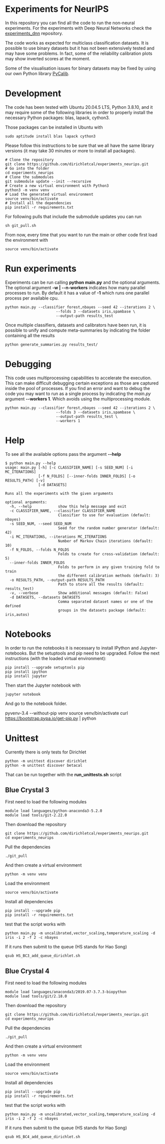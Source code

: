 # Experiments for NeurIPS

In this repository you can find all the code to run the non-neural experiments.
For the experiments with Deep Neural Networks check the
[experiments_dnn](https://github.com/dirichletcal/experiments_dnn) repository.

The code works as expected for multiclass classification datasets. It is
possible to use binary datasets but it has not been extensively tested and may
have some problems. In fact, some of the reliability calibration plots may show
inverted scores at the moment.

Some of the visualisation issues for binary datasets may be fixed by using our
own Python library
[PyCalib](https://github.com/classifier-calibration/PyCalib).

# Development

The code has been tested with Ubuntu 20.04.5 LTS, Python 3.8.10, and it may require some of the
following libraries in order to properly install the necessary Python packages:
blas, lapack, cython3.

Those packages can be installed in Ubuntu with

```
sudo aptitude install blas lapack cython3
```

Please follow this instructions to be sure that we all have the same library
versions (it may take 30 minutes or more to install all packages).

```
# Clone the repository
git clone https://github.com/dirichletcal/experiments_neurips.git
# Go into the folder
cd experiments_neurips
# Clone the submodules
git submodule update --init --recursive
# Create a new virtual environment with Python3
python3 -m venv venv
# Load the generated virtual environment
source venv/bin/activate
# Install all the dependencies
pip install -r requirements.txt
```

For following pulls that include the submodule updates you can run

```
sh git_pull.sh
```

From now, every time that you want to run the main or other code first load the
environment with

```
source venv/bin/activate
```

# Run experiments

Experiments can be run calling __python main.py__ and the optional arguments. The optional argument __-w | --n-workers__ indicates how many parallel processes to run. By default it has a value of __-1__ which runs one parallel process per available cpu.

```
python main.py --classifier forest,nbayes --seed 42 --iterations 2 \
                       --folds 3 --datasets iris,spambase \
                       --output-path results_test
```

Once multiple classifiers, datasets and calibrators have been run, it is possible to unify and compute meta-summaries by indicating the folder containing all the results

```
python generate_summaries.py results_test/
```

# Debugging

This code uses multiprocessing capabilities to accelerate the
execution. This can make difficult debugging certain exceptions as those are
captured inside the pool of processes. If you find an error and want to debug
the code you may want to run as a single process by indicating the _main.py_
argument __--workers 1__. Which avoids using the multiprocessing module.

```
python main.py --classifier forest,nbayes --seed 42 --iterations 2 \
                       --folds 3 --datasets iris,spambase \
                       --output-path results_test \
                       --workers 1
```

# Help

To see all the available options pass the argument __--help__

```
$ python main.py --help
usage: main.py [-h] [-c CLASSIFIER_NAME] [-s SEED_NUM] [-i MC_ITERATIONS]
               [-f N_FOLDS] [--inner-folds INNER_FOLDS] [-o RESULTS_PATH] [-v]
               [-d DATASETS]

Runs all the experiments with the given arguments

optional arguments:
  -h, --help            show this help message and exit
  -c CLASSIFIER_NAME, --classifier CLASSIFIER_NAME
                        Classifier to use for evaluation (default: nbayes)
  -s SEED_NUM, --seed SEED_NUM
                        Seed for the random number generator (default: 42)
  -i MC_ITERATIONS, --iterations MC_ITERATIONS
                        Number of Markov Chain iterations (default: 10)
  -f N_FOLDS, --folds N_FOLDS
                        Folds to create for cross-validation (default: 5)
  --inner-folds INNER_FOLDS
                        Folds to perform in any given training fold to train
                        the different calibration methods (default: 3)
  -o RESULTS_PATH, --output-path RESULTS_PATH
                        Path to store all the results (default: results_test)
  -v, --verbose         Show additional messages (default: False)
  -d DATASETS, --datasets DATASETS
                        Comma separated dataset names or one of the defined
                        groups in the datasets package (default: iris,autos)
```

# Notebooks

In order to run the notebooks it is necessary to install IPython and
Jupyter-notebooks. But the setuptools and pip need to be upgraded.
Follow the next instructions (with the loaded virtual environment):

```
pip install --upgrade setuptools pip
pip install ipython
pip install jupyter
```

Then start the Jupyter notebook with

```
jupyter notebook
```

And go to the notebook folder.



pyvenv-3.4 --without-pip venv
source venv/bin/activate
curl https://bootstrap.pypa.io/get-pip.py | python


# Unittest

Currently there is only tests for Dirichlet

    python -m unittest discover dirichlet
    python -m unittest discover betacal

That can be run together with the **run_unittests.sh** script

## Blue Crystal 3

First need to load the following modules

```
module load languages/python-anaconda3-5.2.0
module load tools/git-2.22.0
```

Then download the repository

```
git clone https://github.com/dirichletcal/experiments_neurips.git
cd experiments_neurips
```

Pull the dependencies

```
./git_pull
```

And then create a virtual environment

```
python -m venv venv
```

Load the environment

```
source venv/bin/activate
```

Install all dependencies

```
pip install --upgrade pip
pip install -r requirements.txt
```

test that the script works with

```
python main.py -m uncalibrated,vector_scaling,temperature_scaling -d iris -i 2 -f 2 -c nbayes
```

If it runs then submit to the queue (HS stands for Hao Song)

```
qsub HS_BC3_add_queue_dirichlet.sh
```

## Blue Crystal 4


First need to load the following modules

```
module load languages/anaconda3/2019.07-3.7.3-biopython
module load tools/git/2.18.0
```

Then download the repository

```
git clone https://github.com/dirichletcal/experiments_neurips.git
cd experiments_neurips
```

Pull the dependencies

```
./git_pull
```

And then create a virtual environment

```
python -m venv venv
```

Load the environment

```
source venv/bin/activate
```

Install all dependencies

```
pip install --upgrade pip
pip install -r requirements.txt
```

test that the script works with

```
python main.py -m uncalibrated,vector_scaling,temperature_scaling -d iris -i 2 -f 2 -c nbayes
```

If it runs then submit to the queue (HS stands for Hao Song)

```
qsub HS_BC4_add_queue_dirichlet.sh
```


